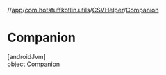 //[app](../../../../index.md)/[com.hotstuffkotlin.utils](../../index.md)/[CSVHelper](../index.md)/[Companion](index.md)

# Companion

[androidJvm]\
object [Companion](index.md)
